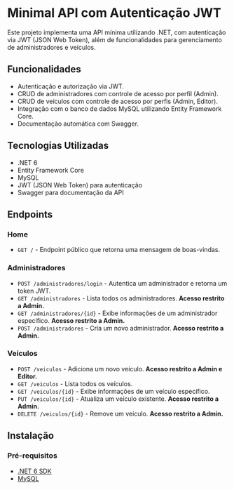 # Minimal API com Autenticação JWT

Este projeto implementa uma API mínima utilizando .NET, com autenticação via JWT (JSON Web Token), além de funcionalidades para gerenciamento de administradores e veículos.

## Funcionalidades

- Autenticação e autorização via JWT.
- CRUD de administradores com controle de acesso por perfil (Admin).
- CRUD de veículos com controle de acesso por perfis (Admin, Editor).
- Integração com o banco de dados MySQL utilizando Entity Framework Core.
- Documentação automática com Swagger.

## Tecnologias Utilizadas

- .NET 6
- Entity Framework Core
- MySQL
- JWT (JSON Web Token) para autenticação
- Swagger para documentação da API

## Endpoints

### Home

- `GET /` - Endpoint público que retorna uma mensagem de boas-vindas.

### Administradores

- `POST /administradores/login` - Autentica um administrador e retorna um token JWT.
- `GET /administradores` - Lista todos os administradores. **Acesso restrito a Admin.**
- `GET /administradores/{id}` - Exibe informações de um administrador específico. **Acesso restrito a Admin.**
- `POST /administradores` - Cria um novo administrador. **Acesso restrito a Admin.**

### Veículos

- `POST /veiculos` - Adiciona um novo veículo. **Acesso restrito a Admin e Editor.**
- `GET /veiculos` - Lista todos os veículos.
- `GET /veiculos/{id}` - Exibe informações de um veículo específico.
- `PUT /veiculos/{id}` - Atualiza um veículo existente. **Acesso restrito a Admin.**
- `DELETE /veiculos/{id}` - Remove um veículo. **Acesso restrito a Admin.**

## Instalação

### Pré-requisitos

- [.NET 6 SDK](https://dotnet.microsoft.com/download)
- [MySQL](https://www.mysql.com/downloads/)

